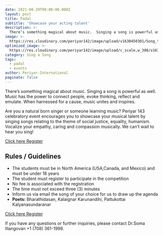 ```yaml
---
date: 2021-08-29T00:00:00.000Z
layout: post
title: Padal
subtitle: 'Showcase your acting talent'
description: >-
  There’s something magical about music.  Singing a song is powerful as well. Music has the power to connect people, evoke thinking, reflect and emulate. When harnessed for a cause, music unites and inspires. 
image: >-
  https://res.cloudinary.com/periyar142/image/upload/v1630450301/Song_ttznts.jpg
optimized_image: >-
  https://res.cloudinary.com/periyar142/image/upload/c_scale,w_380/v1630450301/Song_ttznts.jpg
category: Sing a Song
tags:
  - padal
  - events
author: Periyar-International
paginate: false
---
```


There’s something magical about music.  Singing a song is powerful as well. Music has the power to connect people, evoke thinking, reflect and emulate. When harnessed for a cause, music unites and inspires. 

Are you a natural born singer or someone learning music? Periyar 143 celebratory event encourages you to showcase your musical talent by singing songs relating to the theme of social justice, equality, humanism. Vocalize your empathy, caring and compassion musically. We can’t wait to hear you sing!


<a  href="https://www.periyar143.info/register/">Click here Register</a>

## Rules / Guidelines

* The students must be in North America (USA,Canada, and Mexico) and must be under 18 years
* The student must register to participate in the competition
* No fee is associated with the registration
* The time must not exceed three (3) minutes
* Inform us via email the song of your choice for us to draw up the agenda
* **Poets:** Bharathidasan, Kalaignar Karunandihi, Pattukottai Kalyanasundaranar

<a  href="https://www.periyar143.info/register/">Click here Register</a>

If you have any questions or further inquiries, please contact Dr.Soma Illangovan +1 (708) 361-1998.